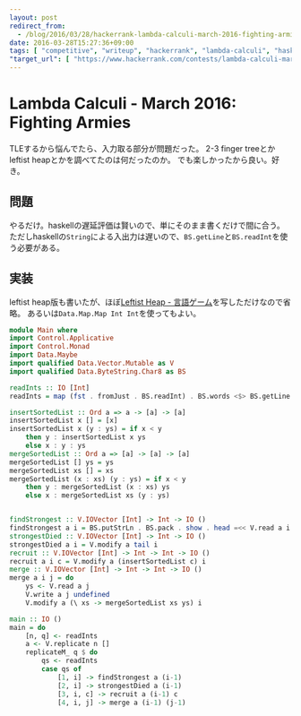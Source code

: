 ```yaml
---
layout: post
redirect_from:
  - /blog/2016/03/28/hackerrank-lambda-calculi-march-2016-fighting-armies/
date: 2016-03-28T15:27:36+09:00
tags: [ "competitive", "writeup", "hackerrank", "lambda-calculi", "haskell", "lazy-evaluation" ]
"target_url": [ "https://www.hackerrank.com/contests/lambda-calculi-march-2016/challenges/fighting-armies" ]
---
```


# Lambda Calculi - March 2016: Fighting Armies

TLEするから悩んでたら、入力取る部分が問題だった。
2-3 finger treeとかleftist heapとかを調べてたのは何だったのか。
でも楽しかったから良い。好き。

## 問題

やるだけ。haskellの遅延評価は賢いので、単にそのまま書くだけで間に合う。
ただしhaskellの`String`による入出力は遅いので、`BS.getLine`と`BS.readInt`を使う必要がある。

## 実装

leftist heap版も書いたが、ほぼ[Leftist Heap - 言語ゲーム](http://d.hatena.ne.jp/propella/20091123/p1)を写しただけなので省略。
あるいは`Data.Map.Map Int Int`を使ってもよい。

``` haskell
module Main where
import Control.Applicative
import Control.Monad
import Data.Maybe
import qualified Data.Vector.Mutable as V
import qualified Data.ByteString.Char8 as BS

readInts :: IO [Int]
readInts = map (fst . fromJust . BS.readInt) . BS.words <$> BS.getLine

insertSortedList :: Ord a => a -> [a] -> [a]
insertSortedList x [] = [x]
insertSortedList x (y : ys) = if x < y
    then y : insertSortedList x ys
    else x : y : ys
mergeSortedList :: Ord a => [a] -> [a] -> [a]
mergeSortedList [] ys = ys
mergeSortedList xs [] = xs
mergeSortedList (x : xs) (y : ys) = if x < y
    then y : mergeSortedList (x : xs) ys
    else x : mergeSortedList xs (y : ys)


findStrongest :: V.IOVector [Int] -> Int -> IO ()
findStrongest a i = BS.putStrLn . BS.pack . show . head =<< V.read a i
strongestDied :: V.IOVector [Int] -> Int -> IO ()
strongestDied a i = V.modify a tail i
recruit :: V.IOVector [Int] -> Int -> Int -> IO ()
recruit a i c = V.modify a (insertSortedList c) i
merge :: V.IOVector [Int] -> Int -> Int -> IO ()
merge a i j = do
    ys <- V.read a j
    V.write a j undefined
    V.modify a (\ xs -> mergeSortedList xs ys) i

main :: IO ()
main = do
    [n, q] <- readInts
    a <- V.replicate n []
    replicateM_ q $ do
        qs <- readInts
        case qs of
            [1, i] -> findStrongest a (i-1)
            [2, i] -> strongestDied a (i-1)
            [3, i, c] -> recruit a (i-1) c
            [4, i, j] -> merge a (i-1) (j-1)
```
